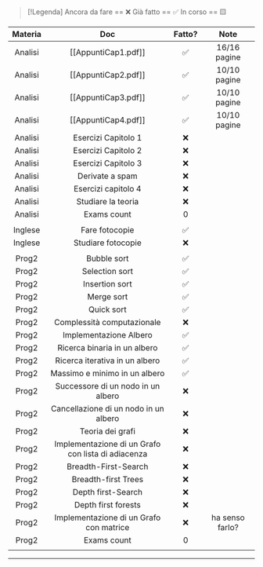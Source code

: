 	
> [!Legenda]
> Ancora da fare == ❌ 
> Già fatto == ✅
> In corso == 🟨
> 

| Materia |                          Doc                           | Fatto? |      Note       |
| :-----: | :----------------------------------------------------: | :----: | :-------------: |
| Analisi |                  [[AppuntiCap1.pdf]]                   |   ✅    |  16/16 pagine   |
| Analisi |                  [[AppuntiCap2.pdf]]                   |   ✅    |  10/10 pagine   |
| Analisi |                  [[AppuntiCap3.pdf]]                   |   ✅    |  10/10 pagine   |
| Analisi |                  [[AppuntiCap4.pdf]]                   |   ✅    |  10/10 pagine   |
| Analisi |                  Esercizi Capitolo 1                   |   ❌    |                 |
| Analisi |                  Esercizi Capitolo 2                   |   ❌    |                 |
| Analisi |                  Esercizi Capitolo 3                   |   ❌    |                 |
| Analisi |                    Derivate a spam                     |   ❌    |                 |
| Analisi |                  Esercizi capitolo 4                   |   ❌    |                 |
| Analisi |                   Studiare la teoria                   |   ❌    |                 |
| Analisi |                      Exams count                       |   0    |                 |
|         |                                                        |        |                 |
| Inglese |                     Fare fotocopie                     |   ✅    |                 |
| Inglese |                   Studiare fotocopie                   |   ❌    |                 |
|         |                                                        |        |                 |
|  Prog2  |                      Bubble sort                       |   ✅    |                 |
|  Prog2  |                     Selection sort                     |   ✅    |                 |
|  Prog2  |                     Insertion sort                     |   ✅    |                 |
|  Prog2  |                       Merge sort                       |   ✅    |                 |
|  Prog2  |                       Quick sort                       |   ✅    |                 |
|  Prog2  |               Complessità computazionale               |   ❌    |                 |
|  Prog2  |                 Implementazione Albero                 |   ✅    |                 |
|  Prog2  |              Ricerca binaria in un albero              |   ✅    |                 |
|  Prog2  |             Ricerca iterativa in un albero             |   ✅    |                 |
|  Prog2  |             Massimo e minimo in un albero              |   ✅    |                 |
|  Prog2  |           Successore di un nodo in un albero           |   ❌    |                 |
|  Prog2  |         Cancellazione di un nodo in un albero          |   ❌    |                 |
|  Prog2  |                    Teoria dei grafi                    |   ❌    |                 |
|  Prog2  | Implementazione di un Grafo <br>con lista di adiacenza |   ❌    |                 |
|  Prog2  |                  Breadth-First-Search                  |   ❌    |                 |
|  Prog2  |                  Breadth-first Trees                   |   ❌    |                 |
|  Prog2  |                   Depth first-Search                   |   ❌    |                 |
|  Prog2  |                  Depth first forests                   |   ❌    |                 |
|  Prog2  |      Implementazione di un Grafo <br>con matrice       |   ❌    | ha senso farlo? |
|  Prog2  |                      Exams count                       |   0    |                 |
|         |                                                        |        |                 |



---

